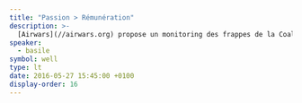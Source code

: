 ```yaml
---
title: "Passion > Rémunération"
description: >-
  [Airwars](//airwars.org) propose un monitoring des frappes de la Coalition en Irak et Syrie et des enquêtes sur les cas de victimes civiles potentielles. Être bénévole permet de donner plus de sens et de fierté à sa vie.
speaker:
  - basile
symbol: well
type: lt
date: 2016-05-27 15:45:00 +0100
display-order: 16
---
```

